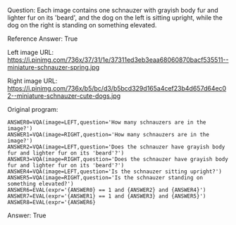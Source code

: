 Question: Each image contains one schnauzer with grayish body fur and lighter fur on its 'beard', and the dog on the left is sitting upright, while the dog on the right is standing on something elevated.

Reference Answer: True

Left image URL: https://i.pinimg.com/736x/37/31/1e/37311ed3eb3eaa68060870bacf535511--miniature-schnauzer-spring.jpg

Right image URL: https://i.pinimg.com/736x/b5/bc/d3/b5bcd329d165a4cef23b4d657d64ec02--miniature-schnauzer-cute-dogs.jpg

Original program:

```
ANSWER0=VQA(image=LEFT,question='How many schnauzers are in the image?')
ANSWER1=VQA(image=RIGHT,question='How many schnauzers are in the image?')
ANSWER2=VQA(image=LEFT,question='Does the schnauzer have grayish body fur and lighter fur on its 'beard'?')
ANSWER3=VQA(image=RIGHT,question='Does the schnauzer have grayish body fur and lighter fur on its 'beard'?')
ANSWER4=VQA(image=LEFT,question='Is the schnauzer sitting upright?')
ANSWER5=VQA(image=RIGHT,question='Is the schnauzer standing on something elevated?')
ANSWER6=EVAL(expr='{ANSWER0} == 1 and {ANSWER2} and {ANSWER4}')
ANSWER7=EVAL(expr='{ANSWER1} == 1 and {ANSWER3} and {ANSWER5}')
ANSWER8=EVAL(expr='{ANSWER6}
```
Answer: True

